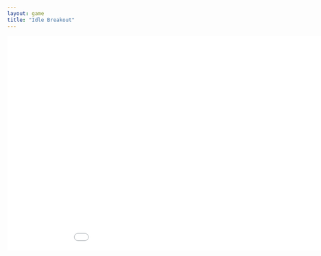 ```yaml
---
layout: game
title: "Idle Breakout"
---
```

<embed src="src/" width="1000" height="500" allowfullscreen>
